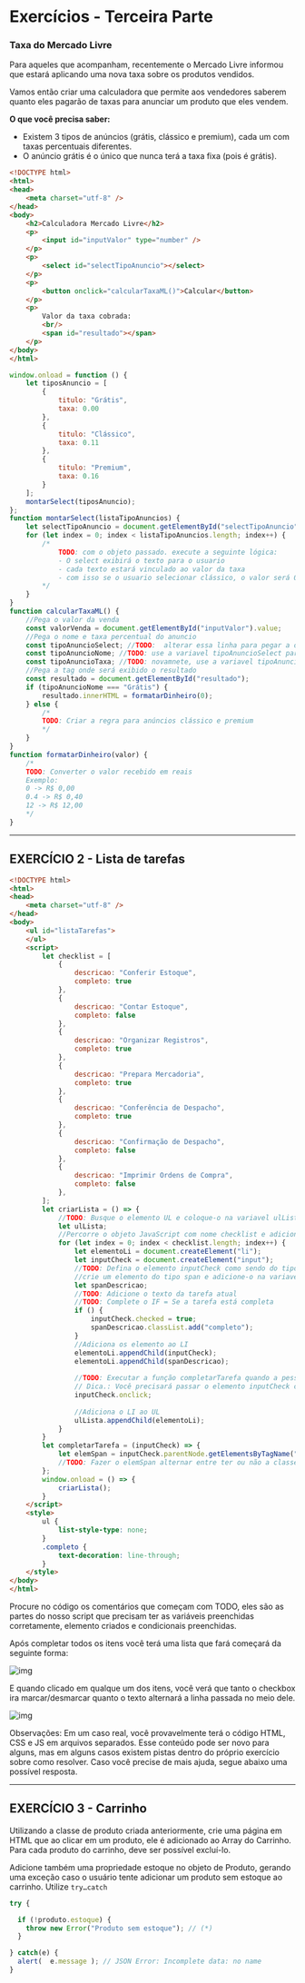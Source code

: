 # Exercícios - Terceira Parte

### Taxa do Mercado Livre

Para aqueles que acompanham, recentemente o Mercado Livre informou que estará aplicando uma nova taxa sobre os produtos vendidos.

Vamos então criar uma calculadora que permite aos vendedores saberem quanto eles pagarão de taxas para anunciar um produto que eles vendem.

**O que você precisa saber:**

- Existem 3 tipos de anúncios (grátis, clássico e premium), cada um com taxas percentuais diferentes.
- O anúncio grátis é o único que nunca terá a taxa fixa (pois é grátis).



```html
<!DOCTYPE html>
<html>
<head>
    <meta charset="utf-8" />
</head>
<body>
    <h2>Calculadora Mercado Livre</h2>
    <p>
        <input id="inputValor" type="number" />
    </p>
    <p>
        <select id="selectTipoAnuncio"></select>
    </p>
    <p>
        <button onclick="calcularTaxaML()">Calcular</button>
    </p>
    <p>
        Valor da taxa cobrada:
        <br/>
        <span id="resultado"></span>
    </p>
</body>
</html>
```



```js
window.onload = function () {
    let tiposAnuncio = [
        {
            titulo: "Grátis",
            taxa: 0.00
        },
        {
            titulo: "Clássico",
            taxa: 0.11
        },
        {
            titulo: "Premium",
            taxa: 0.16
        }
    ];
    montarSelect(tiposAnuncio);
};
function montarSelect(listaTipoAnuncios) {
    let selectTipoAnuncio = document.getElementById("selectTipoAnuncio");
    for (let index = 0; index < listaTipoAnuncios.length; index++) {
        /*
            TODO: com o objeto passado. execute a seguinte lógica:
            - O select exibirá o texto para o usuario
            - cada texto estará vinculado ao valor da taxa
            - com isso se o usuario selecionar clássico, o valor será 0.11
        */
    }
}
function calcularTaxaML() {
    //Pega o valor da venda
    const valorVenda = document.getElementById("inputValor").value;
    //Pega o nome e taxa percentual do anuncio
    const tipoAnuncioSelect; //TODO:  alterar essa linha para pegar a opção de tipo de anuncio selecionada
    const tipoAnuncioNome; //TODO: use a variavel tipoAnuncioSelect para pega a palavra selecionada (grátis, etc..)
    const tipoAnuncioTaxa; //TODO: novamnete, use a variavel tipoAnuncioSelect, mas pegue a taxa (0 , 0.11, etc..)
    //Pega a tag onde será exibido o resultado
    const resultado = document.getElementById("resultado");
    if (tipoAnuncioNome === "Grátis") {
        resultado.innerHTML = formatarDinheiro(0);
    } else {
        /*
        TODO: Criar a regra para anúncios clássico e premium
        */
    }
}
function formatarDinheiro(valor) {
    /*
    TODO: Converter o valor recebido em reais
    Exemplo: 
    0 -> R$ 0,00
    0.4 -> R$ 0,40
    12 -> R$ 12,00
    */
}
```

---

## EXERCÍCIO 2 - Lista de tarefas

```html
<!DOCTYPE html>
<html>
<head>
    <meta charset="utf-8" />
</head>
<body>
    <ul id="listaTarefas">
    </ul>
    <script>
        let checklist = [
            {
                descricao: "Conferir Estoque",
                completo: true
            },
            {
                descricao: "Contar Estoque",
                completo: false
            },
            {
                descricao: "Organizar Registros",
                completo: true
            },
            {
                descricao: "Prepara Mercadoria",
                completo: true
            },
            {
                descricao: "Conferência de Despacho",
                completo: true
            },
            {
                descricao: "Confirmação de Despacho",
                completo: false
            },
            {
                descricao: "Imprimir Ordens de Compra",
                completo: false
            },
        ];
        let criarLista = () => {
            //TODO: Busque o elemento UL e coloque-o na variavel ulLista abaixo
            let ulLista;
            //Percorre o objeto JavaScript com nome checklist e adiciona um elemento LI para cada item.
            for (let index = 0; index < checklist.length; index++) {
                let elementoLi = document.createElement("li");
                let inputCheck = document.createElement("input");
                //TODO: Defina o elemento inputCheck como sendo do tipo checkbox
                //crie um elemento do tipo span e adicione-o na variavel abaixo
                let spanDescricao;
                //TODO: Adicione o texto da tarefa atual
                //TODO: Complete o IF = Se a tarefa está completa
                if () {
                    inputCheck.checked = true;
                    spanDescricao.classList.add("completo");
                }
                //Adiciona os elemento ao LI
                elementoLi.appendChild(inputCheck);
                elementoLi.appendChild(spanDescricao);
                
                //TODO: Executar a função completarTarefa quando a pessoa clicar no checkbox
                // Dica.: Você precisará passar o elemento inputCheck como parametros
                inputCheck.onclick;
                
                //Adiciona o LI ao UL
                ulLista.appendChild(elementoLi);
            }
        }
        let completarTarefa = (inputCheck) => {
            let elemSpan = inputCheck.parentNode.getElementsByTagName("span")[0];
            //TODO: Fazer o elemSpan alternar entre ter ou não a classe CSS "completo".
        };
        window.onload = () => {
            criarLista();
        }
    </script>
    <style>
        ul {
            list-style-type: none;
        }
        .completo {
            text-decoration: line-through;
        }
    </style>
</body>
</html>
```



Procure no código os comentários que começam com TODO, eles são as partes do nosso script que precisam ter as variáveis preenchidas corretamente, elemento criados e condicionais preenchidas.

Após completar todos os itens você terá uma lista que fará começará da seguinte forma:

![img](https://mundojs.com.br/wp-content/uploads/2018/08/checklist1-300x132.png)

E quando clicado em qualque um dos itens, você verá que tanto o checkbox ira marcar/desmarcar quanto o texto alternará a linha passada no meio dele.

![img](https://mundojs.com.br/wp-content/uploads/2018/08/checklist2-300x152.png)

Observações: Em um caso real, você provavelmente terá o código HTML, CSS e JS em arquivos separados. Esse conteúdo pode ser novo para alguns, mas em alguns casos existem pistas dentro do próprio exercício sobre como resolver. Caso você precise de mais ajuda, segue abaixo uma possível resposta.

---

## EXERCÍCIO 3 - Carrinho

Utilizando a classe de produto criada anteriormente, crie uma página em HTML que ao clicar em um produto, ele é adicionado ao Array do Carrinho. Para cada produto do carrinho, deve ser possível excluí-lo.



Adicione também uma propriedade estoque no objeto de Produto, gerando uma exceção caso o usuário tente adicionar um produto sem estoque ao carrinho. Utilize `try…catch`

```js
try {

  if (!produto.estoque) {
    throw new Error("Produto sem estoque"); // (*)
  }

} catch(e) {
  alert(  e.message ); // JSON Error: Incomplete data: no name
}
```

